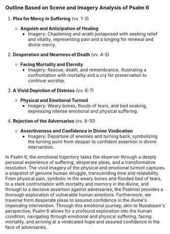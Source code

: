 ### Outline Based on Scene and Imagery Analysis of Psalm 6

1. **Plea for Mercy in Suffering** (vv. 1-3)
   - **Anguish and Anticipation of Healing**
     - Imagery: Chastening and wrath juxtaposed with seeking relief and vitality, representing pain and a longing for renewal and divine mercy.

2. **Desperation and Nearness of Death** (vv. 4-5)
   - **Facing Mortality and Eternity**
     - Imagery: Rescue, death, and remembrance, illustrating a confrontation with mortality and a cry for preservation to continue worship.

3. **A Vivid Depiction of Distress** (vv. 6-7)
   - **Physical and Emotional Turmoil**
     - Imagery: Weary bones, floods of tears, and bed soaking, expressing intense emotional and physical suffering.

4. **Rejection of the Adversaries** (vv. 8-10)
   - **Assertiveness and Confidence in Divine Vindication**
     - Imagery: Departure of enemies and turning back, symbolizing the turning point from despair to confident assertion in divine intervention.

In Psalm 6, the emotional trajectory takes the observer through a deeply personal experience of suffering, desperate pleas, and a transformative resolution. The vivid imagery of the physical and emotional turmoil captures a snapshot of genuine human struggle, transcending time and relatability. From physical pain, symbolic in the weary bones and flooded bed of tears, to a stark confrontation with mortality and memory in the divine, and through to a decisive assertion against adversaries, the Psalmist provides a thorough exploration of vulnerable human emotions. Furthermore, we traverse from desperate pleas to assured confidence in the divine's impending intervention. Through this emotional journey, akin to Nussbaum's perspective, Psalm 6 allows for a profound exploration into the human condition, navigating through emotional and physical suffering, facing mortality, and arriving at a vindicated hope and assured confidence in the face of adversaries.
